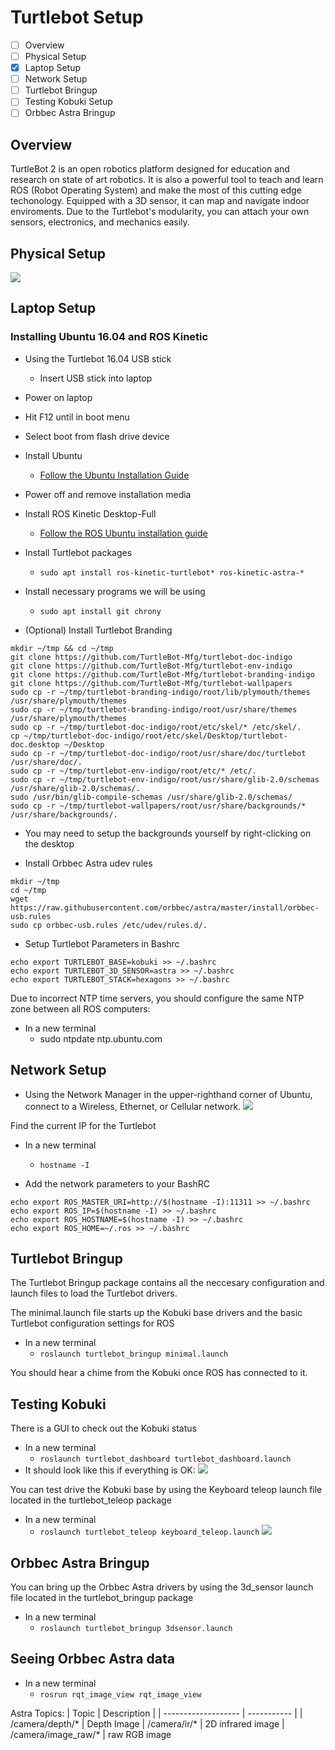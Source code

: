 # Turtlebot Setup
- [ ] Overview
- [ ] Physical Setup
- [x] Laptop Setup
- [ ] Network Setup
- [ ] Turtlebot Bringup
- [ ] Testing Kobuki Setup
- [ ] Orbbec Astra Bringup

## Overview
TurtleBot 2 is an open robotics platform designed for education and research on state of art robotics. It is also a powerful  tool to teach and learn ROS (Robot Operating System) and make the most of this cutting edge techonology. Equipped with a 3D sensor, it can map and navigate indoor enviroments. Due to the Turtlebot's modularity, you can attach your own sensors, electronics, and mechanics easily.

## Physical Setup

![](Resources/01/explode_view_01.jpg)

## Laptop Setup
### Installing Ubuntu 16.04 and ROS Kinetic

- Using the Turtlebot 16.04 USB stick
  - Insert USB stick into laptop
- Power on laptop
- Hit F12 until in boot menu
- Select boot from flash drive device
- Install Ubuntu
  - [Follow the Ubuntu Installation Guide](https://www.ubuntu.com/download/desktop/install-ubuntu-desktop)
- Power off and remove installation media

- Install ROS Kinetic Desktop-Full
  - [Follow the ROS Ubuntu installation guide](http://wiki.ros.org/kinetic/Installation/Ubuntu)
- Install Turtlebot packages
  - `sudo apt install ros-kinetic-turtlebot* ros-kinetic-astra-*`
- Install necessary programs we will be using
  - `sudo apt install git chrony`

- (Optional) Install Turtlebot Branding
```
mkdir ~/tmp && cd ~/tmp
git clone https://github.com/TurtleBot-Mfg/turtlebot-doc-indigo
git clone https://github.com/TurtleBot-Mfg/turtlebot-env-indigo
git clone https://github.com/TurtleBot-Mfg/turtlebot-branding-indigo
git clone https://github.com/TurtleBot-Mfg/turtlebot-wallpapers
sudo cp -r ~/tmp/turtlebot-branding-indigo/root/lib/plymouth/themes /usr/share/plymouth/themes
sudo cp -r ~/tmp/turtlebot-branding-indigo/root/usr/share/themes /usr/share/plymouth/themes
sudo cp -r ~/tmp/turtlebot-doc-indigo/root/etc/skel/* /etc/skel/.
cp ~/tmp/turtlebot-doc-indigo/root/etc/skel/Desktop/turtlebot-doc.desktop ~/Desktop
sudo cp -r ~/tmp/turtlebot-doc-indigo/root/usr/share/doc/turtlebot /usr/share/doc/.
sudo cp -r ~/tmp/turtlebot-env-indigo/root/etc/* /etc/.
sudo cp -r ~/tmp/turtlebot-env-indigo/root/usr/share/glib-2.0/schemas /usr/share/glib-2.0/schemas/.
sudo /usr/bin/glib-compile-schemas /usr/share/glib-2.0/schemas/
sudo cp -r ~/tmp/turtlebot-wallpapers/root/usr/share/backgrounds/* /usr/share/backgrounds/.
```
- You may need to setup the backgrounds yourself by right-clicking on the desktop

- Install Orbbec Astra udev rules
```
mkdir ~/tmp
cd ~/tmp
wget https://raw.githubusercontent.com/orbbec/astra/master/install/orbbec-usb.rules
sudo cp orbbec-usb.rules /etc/udev/rules.d/.
```

- Setup Turtlebot Parameters in Bashrc
```
echo export TURTLEBOT_BASE=kobuki >> ~/.bashrc
echo export TURTLEBOT_3D_SENSOR=astra >> ~/.bashrc
echo export TURTLEBOT_STACK=hexagons >> ~/.bashrc 
```

Due to incorrect NTP time servers, you should configure the same NTP zone between all ROS computers:
- In a new terminal
  - sudo ntpdate ntp.ubuntu.com


## Network Setup
- Using the Network Manager in the upper-righthand corner of Ubuntu, connect to a Wireless, Ethernet, or Cellular network.
![](Resources/01/wificonf.png)

Find the current IP for the Turtlebot
- In a new terminal
  - `hostname -I`

- Add the network parameters to your BashRC
```
echo export ROS_MASTER_URI=http://$(hostname -I):11311 >> ~/.bashrc
echo export ROS_IP=$(hostname -I) >> ~/.bashrc
echo export ROS_HOSTNAME=$(hostname -I) >> ~/.bashrc
echo export ROS_HOME=~/.ros >> ~/.bashrc
```

## Turtlebot Bringup
The Turtlebot Bringup package contains all the neccesary configuration and launch files to load the Turtlebot drivers.

The minimal.launch file starts up the Kobuki base drivers and the basic Turtlebot configuration settings for ROS
- In a new terminal
  - `roslaunch turtlebot_bringup minimal.launch`

You should hear a chime from the Kobuki once ROS has connected to it.

## Testing Kobuki
There is a GUI to check out the Kobuki status
- In a new terminal
  - `roslaunch turtlebot_dashboard turtlebot_dashboard.launch`
- It should look like this if everything is OK:
![](Resources/01/turtlebot_dashboard.png)

You can test drive the Kobuki base by using the Keyboard teleop launch file located in the turtlebot_teleop package
- In a new terminal
  - `roslaunch turtlebot_teleop keyboard_teleop.launch`
![](Resources/01/turtlebot_keyboard_teleop.png)

## Orbbec Astra Bringup
You can bring up the Orbbec Astra drivers by using the 3d_sensor launch file located in the turtlebot_bringup package
- In a new terminal
  - `roslaunch turtlebot_bringup 3dsensor.launch`

## Seeing Orbbec Astra data

- In a new terminal
  - `rosrun rqt_image_view rqt_image_view`

Astra Topics:
| Topic               | Description |
| ------------------- | ----------- |
| /camera/depth/*     | Depth Image
| /camera/ir/*        | 2D infrared image
| /camera/image_raw/* | raw RGB image
